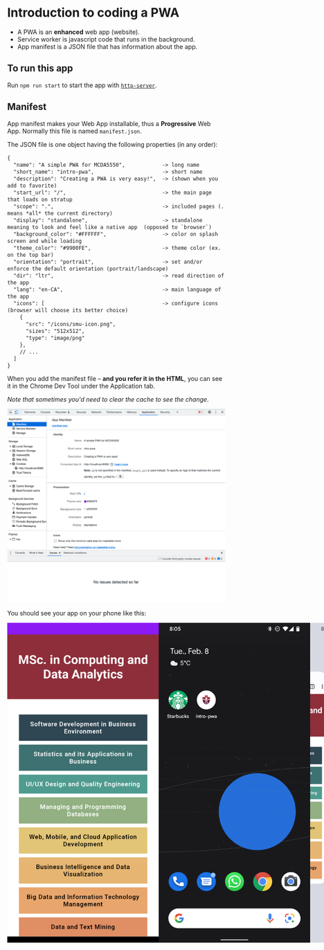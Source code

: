# Introduction to coding a PWA

- A PWA is an **enhanced** web app (website).
- Service worker is javascript code that runs in the background.
- App manifest is a JSON file that has information about the app.

## To run this app
Run `npm run start` to start the app with [`http-server`](https://github.com/http-party/http-server#readme).  

## Manifest 
App manifest makes your Web App installable, thus a **Progressive** Web App. Normally this file is named `manifest.json`.

The JSON file is one object having the following properties (in any order): 
```
{
  "name": "A simple PWA for MCDA5550",            -> long name
  "short_name": "intro-pwa",                      -> short name
  "description": "Creating a PWA is very easy!",  -> (shown when you add to favorite) 
  "start_url": "/",                               -> the main page that loads on stratup
  "scope": ".",                                   -> included pages (. means *all* the current directory)
  "display": "standalone",                        -> standalone meaning to look and feel like a native app  (opposed to `browser`)
  "background_color": "#FFFFFF",                  -> color on splash screen and while loading
  "theme_color": "#9900FE",                       -> theme color (ex. on the top bar)
  "orientation": "portrait",                      -> set and/or enforce the default orientation (portrait/landscape)
  "dir": "ltr",                                   -> read direction of the app
  "lang": "en-CA",                                -> main language of the app
  "icons": [                                      -> configure icons (browser will choose its better choice)
    {
      "src": "/icons/smu-icon.png",
      "sizes": "512x512", 
      "type": "image/png"
    },
    // ...
  ]
}
```

When you add the manifest file – **and you refer it in the HTML**, you can see it in the Chrome Dev Tool under the Application tab. 

*Note that sometimes you'd need to clear the cache to see the change*.

![app manifest, in chrome dev tools](/screenshots/App-Manifest.png)

You should see your app on your phone like this: 

<div style="display: flex">
    <img src="./screenshots/app-screenshot-on-pixel-phone.png" alt="app screenshot on pixel phone" width="350px" />
    <img src="./screenshots/app-icon-on-home-screen.png" alt="app icon on home screen" width="350px" />
    <img src="./screenshots/app-screenshot-2-on-pixel-phone.png" alt="app screenshot #2 on pixel phone" width="350px" />
</div>



